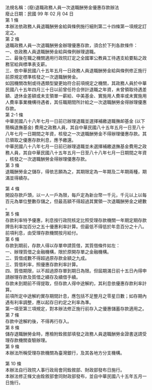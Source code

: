 法規名稱：(廢)退職政務人員一次退職酬勞金優惠存款辦法  
廢止日期：民國 99 年 02 月 04 日  
第 1 條  
本辦法依政務人員退職酬勞金給與條例施行細則第二十四條第一項規定訂  
定之。  
第 2 條  
退職政務人員一次退職酬勞金辦理優惠存款，須合於下列各款條件：  
一、依政務人員退職酬勞金給與條例辦理退職。  
二、最後在職之機關適用行政院訂定之全國軍公教員工待遇支給要點之政  
務官給與標準表支薪。  
三、依中華民國八十五年五月一日政務人員退職酬勞金給與條例修正施行  
前原規定標準核發之一次退職酬勞金。  
如因機關改制或待遇類型變更始符合前項規定之機關，其政務人員於中華  
民國八十五年四月三十日以前曾任符合併計退職之年資，未曾領取待遇差  
額、退休金差額或未支領單一薪給、中美基金、實施用人費率或未實施用  
人費率事業機構待遇者，其任職期間所計給之一次退職酬勞金得辦理優惠  
存款。  
第 2-1 條  
中華民國八十八年七月一日前已辦理退職並選擇補繳退職撫卹基金 (以下  
簡稱退撫基金) 費用之政務人員，其自中華民國八十五年五月一日至八十  
八年七月一日期間之年資，核發之一次退職酬勞金不得辦理優惠存款。其  
已領取之優惠存款利息，應予繳還。  
中華民國八十八年七月一日前已辦理退職並未選擇補繳退撫基金費用之政  
務人員，其自中華民國八十五年五月一日至八十八年七月一日期間之年資  
，核發之一次退職酬勞金得辦理優惠存款。  
第 3 條  
退職酬勞金之儲存，得依志願為之，其期限定為一年期及二年期兩種，期  
滿並得續存。  


第 4 條  
開設存款戶頭，以一人一戶為限，每戶定為新台幣一千元，千元以上以每  
百元為單位整數存儲之，但最高額不得超過其實領一次退職酬勞金之總數  
。  
第 5 條  
存款利率特予優惠，利息按行政院核定比照受理存款機關一年期定期存款  
牌告利率加百分之五十優惠利率計算。但最低不得低於年息百分之十八。  
前項利息，由受理存款機關按月給付。  
第 6 條  
存款到期前，存款人得以存單申請質借，其質借條件如左：  
一、辦理質借之金融機構，限於原開存單之金融機構。  
二、質借成數不得超過原存款金額之九成。  
三、質借利率，照優惠存款利率計算。  
四、質借期限，以不超過原存單到期日為限。但屆期滿日前十五日內得申  
請辦理存款及質借之續存及續借手續。  
存款未到期前不得提取，但存款人得中途解約，其利息依優惠存款利率計  
算。  
前項所定中途解約實存期間計息，應包括不足整月之零星日數；如存期內  
遇有利率調整，應以起存日約定之利率為準。  
第一項至第三項規定，對本辦法修正施行前存入之優惠儲蓄存款適用之。  
第 7 條  
存款中途解約後，不得再行存入。  
第 8 條  
儲存退職酬勞金時，應檢附銓敘部填發之政務人員退職酬勞金證書送請受  
理存款機關查驗辦理。  
第 9 條  
本辦法所稱受理存款機關為臺灣銀行，及其各地方分支機構。  


第 10 條  
本辦法自行政院人事行政局會同銓敘部、財政部發布日施行。  
本辦法修正條文由銓敘部會同財政部發布，並自中華民國八十五年五月一  
日施行。  


